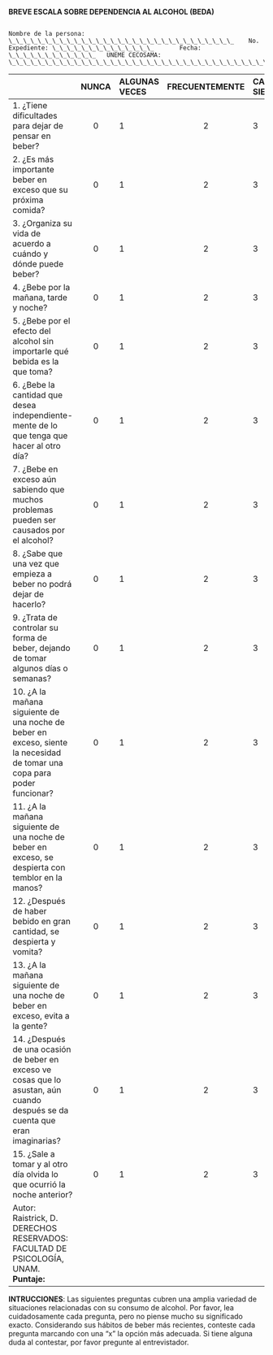 **BREVE ESCALA SOBRE DEPENDENCIA AL ALCOHOL (BEDA)**

                                                                                                                                                              Nombre de la persona: \_\_\_\_\_\_\_\_\_\_\_\_\_\_\_\_\_\_\_\_\_\_\_\_\_\_\_\_\_\_\_    No. Expediente: \_\_\_\_\_\_\_\_\_\_\_\_\_\_       Fecha: \_\_\_\_\_\_\_\_\_\_\_\_   UNEME CECOSAMA: \_\_\_\_\_\_\_\_\_\_\_\_\_\_\_\_\_\_\_\_\_\_\_\_\_\_\_\_\_\_\_\_\_\_\_\_\_

|  | NUNCA | ALGUNAS VECES | FRECUENTEMENTE | CASI SIEMPRE |
| ----- | :---: | :---- | :---: | :---- |
| 1\. ¿Tiene dificultades para dejar de pensar en beber? | 0 | 1 | 2 | 3 |
| 2\. ¿Es más importante beber en exceso que su próxima comida? | 0 | 1 | 2 | 3 |
| 3\. ¿Organiza su vida de acuerdo a cuándo y dónde puede beber? | 0 | 1 | 2 | 3 |
| 4\. ¿Bebe por la mañana, tarde y noche? | 0 | 1 | 2 | 3 |
| 5\. ¿Bebe por el efecto del alcohol sin importarle qué bebida es la que toma? | 0 | 1 | 2 | 3 |
| 6\.   ¿Bebe la cantidad que desea independiente- mente de lo que tenga que hacer al otro día? | 0 | 1 | 2 | 3 |
| 7\.   ¿Bebe en exceso aún sabiendo  que muchos problemas pueden ser causados por el alcohol? | 0 | 1 | 2 | 3 |
| 8\. ¿Sabe que una vez que empieza a beber no podrá dejar de hacerlo? | 0 | 1 | 2 | 3 |
| 9\. ¿Trata de controlar su forma de beber, dejando de tomar algunos días o semanas? | 0 | 1 | 2 | 3 |
| 10\. ¿A la mañana siguiente de una noche de beber en exceso, siente la necesidad de tomar una copa para poder funcionar? | 0 | 1 | 2 | 3 |
| 11\. ¿A la mañana siguiente de una noche de beber en exceso, se despierta con temblor en la manos? | 0 | 1 | 2 | 3 |
| 12\. ¿Después de haber bebido en gran cantidad, se despierta y vomita? | 0 | 1 | 2 | 3 |
| 13\. ¿A la mañana siguiente de una noche de beber en exceso, evita a la gente? | 0 | 1 | 2 | 3 |
| 14\. ¿Después de una ocasión de beber en exceso ve cosas que lo asustan, aún cuando después se da cuenta que eran imaginarias? | 0 | 1 | 2 | 3 |
| 15\. ¿Sale a tomar y al otro día olvida lo que ocurrió la noche anterior? | 0 | 1 | 2 | 3 |
|  Autor: Raistrick, D. DERECHOS RESERVADOS: FACULTAD DE PSICOLOGÍA, UNAM.	**Puntaje:** 	 |  |  |  |  |

**INTRUCCIONES**: Las siguientes preguntas cubren una amplia variedad de situaciones relacionadas con su consumo de alcohol. Por favor, lea cuidadosamente cada pregunta, pero no piense mucho su significado exacto. Considerando sus hábitos de beber más recientes, conteste cada pregunta marcando con una “x” la opción más adecuada. Si tiene alguna duda al contestar, por favor pregunte al entrevistador.